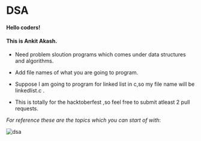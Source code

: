 # DSA
#### Hello coders!
#### This is **Ankit Akash**.


 

* Need problem sloution programs which comes under data structures and algorithms.



* Add file names of what you are going to program.




* Suppose I am going to program for linked list in c,so my file name will be linkedlist.c .



* This is totally for the hacktoberfest ,so feel free to submit atleast 2 pull requests.




*For reference these are the topics which you can start of with*:

![dsa](https://user-images.githubusercontent.com/75488501/195944951-8122d139-ba1e-4e9e-8d92-387ea0d04778.png)
